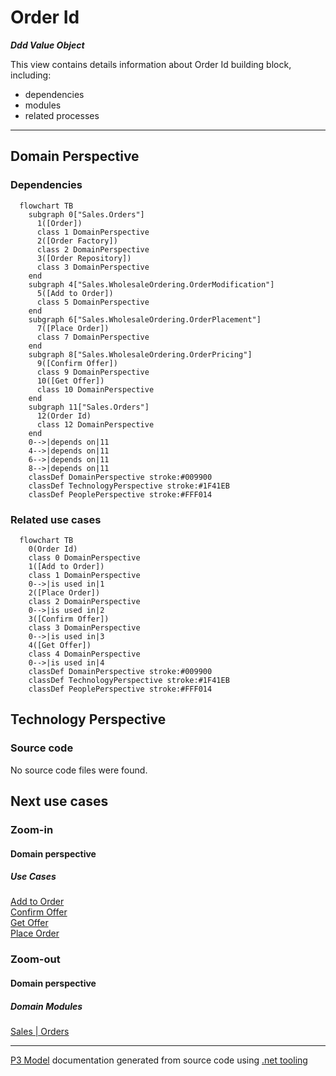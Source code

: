 ﻿
# Order Id

***Ddd Value Object***  

This view contains details information about Order Id building block, including:
- dependencies
- modules
- related processes  

---



## Domain Perspective


### Dependencies

```mermaid
  flowchart TB
    subgraph 0["Sales.Orders"]
      1([Order])
      class 1 DomainPerspective
      2([Order Factory])
      class 2 DomainPerspective
      3([Order Repository])
      class 3 DomainPerspective
    end
    subgraph 4["Sales.WholesaleOrdering.OrderModification"]
      5([Add to Order])
      class 5 DomainPerspective
    end
    subgraph 6["Sales.WholesaleOrdering.OrderPlacement"]
      7([Place Order])
      class 7 DomainPerspective
    end
    subgraph 8["Sales.WholesaleOrdering.OrderPricing"]
      9([Confirm Offer])
      class 9 DomainPerspective
      10([Get Offer])
      class 10 DomainPerspective
    end
    subgraph 11["Sales.Orders"]
      12(Order Id)
      class 12 DomainPerspective
    end
    0-->|depends on|11
    4-->|depends on|11
    6-->|depends on|11
    8-->|depends on|11
    classDef DomainPerspective stroke:#009900
    classDef TechnologyPerspective stroke:#1F41EB
    classDef PeoplePerspective stroke:#FFF014
```

### Related use cases

```mermaid
  flowchart TB
    0(Order Id)
    class 0 DomainPerspective
    1([Add to Order])
    class 1 DomainPerspective
    0-->|is used in|1
    2([Place Order])
    class 2 DomainPerspective
    0-->|is used in|2
    3([Confirm Offer])
    class 3 DomainPerspective
    0-->|is used in|3
    4([Get Offer])
    class 4 DomainPerspective
    0-->|is used in|4
    classDef DomainPerspective stroke:#009900
    classDef TechnologyPerspective stroke:#1F41EB
    classDef PeoplePerspective stroke:#FFF014
```

## Technology Perspective


### Source code

No source code files were found.  

## Next use cases


### Zoom-in


#### Domain perspective


##### Use Cases

[Add to Order](../WholesaleOrdering/OrderModification/AddToOrder.md)  
[Confirm Offer](../WholesaleOrdering/OrderPricing/ConfirmOffer.md)  
[Get Offer](../WholesaleOrdering/OrderPricing/GetOffer.md)  
[Place Order](../WholesaleOrdering/OrderPlacement/PlaceOrder.md)  

### Zoom-out


#### Domain perspective


##### Domain Modules

[Sales | Orders](Orders-module.md)  

---

[P3 Model](https://github.com/P3-model/P3-model) documentation generated from source code using [.net tooling](https://github.com/P3-model/P3-model-dotnet)